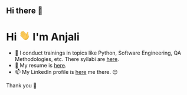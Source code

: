 ## Hi there 👋

# Hi <img src="https://raw.githubusercontent.com/ABSphreak/ABSphreak/master/gifs/Hi.gif" width="30px"> I'm Anjali

- 🌱 I conduct trainings in topics like Python, Software Engineering, QA Methodologies, etc. There syllabi are [here](https://github.com/anjaliyogeshkularni/anjaliyogeshkularni/Syllabi.md).
- 👯 My resume is [here](https://github.com/anjaliyogeshkularni/anjaliyogeshkularni/Syllabi.md).
- 📫 My LinkedIn profile is [here](https://www.linkedin.com/in/yogeshkulkarni/) me there. 😊

Thank you 🙏


<!--
**anjaliyogeshkulkarni/anjaliyogeshkulkarni** is a ✨ _special_ ✨ repository because its `README.md` (this file) appears on your GitHub profile.

Here are some ideas to get you started:

- 🔭 I’m currently working on ...
- 🌱 I’m currently learning ...
- 👯 I’m looking to collaborate on ...
- 🤔 I’m looking for help with ...
- 💬 Ask me about ...
- 📫 How to reach me: ...
- 😄 Pronouns: ...
- ⚡ Fun fact: ...
-->

